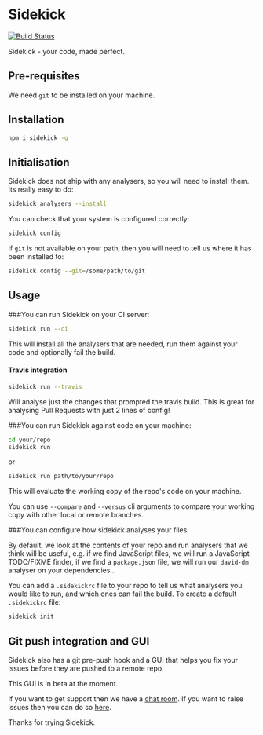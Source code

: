# Sidekick

[![Build Status](https://travis-ci.org/sidekickcode/sidekick.svg?branch=master)](https://travis-ci.org/sidekickcode/sidekick)

Sidekick - your code, made perfect.

## Pre-requisites

We need `git` to be installed on your machine.


## Installation

```sh
npm i sidekick -g
```

## Initialisation

Sidekick does not ship with any analysers, so you will need to install them. Its really easy to do:

```sh
sidekick analysers --install
```

You can check that your system is configured correctly:

```sh
sidekick config
```

If `git` is not available on your path, then you will need to tell us where it has been installed to:

```sh
sidekick config --git=/some/path/to/git
```


## Usage

###You can run Sidekick on your CI server:

```sh
sidekick run --ci
```

This will install all the analysers that are needed, run them against your code and optionally fail the build.

#### Travis integration

```sh
sidekick run --travis
```

Will analyse just the changes that prompted the travis build. This is great for analysing Pull Requests with
just 2 lines of config!

###You can run Sidekick against code on your machine:

```sh
cd your/repo
sidekick run
```

or

```sh
sidekick run path/to/your/repo
```

This will evaluate the working copy of the repo's code on your machine.

You can use `--compare` and `--versus` cli arguments to compare your working copy with other local or remote branches.

###You can configure how sidekick analyses your files

By default, we look at the contents of your repo and run analysers that we think will be useful, e.g. if we find
JavaScript files, we will run a JavaScript TODO/FIXME finder, if we find a `package.json` file, we will run our
`david-dm` analyser on your dependencies..

You can add a `.sidekickrc` file to your repo to tell us what analysers you would like to run, and which ones can
fail the build. To create a default `.sidekickrc` file:

```sh
sidekick init
```

## Git push integration and GUI

Sidekick also has a git pre-push hook and a GUI that helps you fix your issues before they are pushed to a remote repo.
 
This GUI is in beta at the moment.

If you want to get support then we have a [chat room](https://gitter.im/sidekickcode/support).
If you want to raise issues then you can do so [here](https://github.com/sidekickcode/tracker/issues).

Thanks for trying Sidekick.
